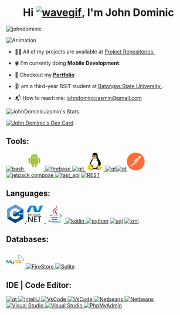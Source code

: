 

<h1 align="center">Hi <a href="https://emoji.gg/emoji/wavegif_1860"><img src="https://emoji.gg/assets/emoji/wavegif_1860.gif" width="64px" height="64px" alt="wavegif"></a>, I'm John Dominic</h1>

<p align="left"> <img src="https://komarev.com/ghpvc/?username=johndominic&label=Profile%20views&color=0e75b6&style=flat" alt="johndominic" /> </p>

![Animation](https://github.com/JohnDominicJasmin/JohnDominicJasmin/blob/main/YTYL0J6.gif)

- 👨‍💻 All of my projects are available at <a href="https://github.com/JohnDominicJasmin?tab=repositories">Project Repositories.</a>

- 🍀 I'm currently doing <strong>Mobile Development</strong>.

- 👨‍ Checkout my <a href = "https://john-dominic.netlify.app/" /> <b>Portfolio</b> </a>

- 👨‍I am a third-year BSIT student at <a href = "https://batstate-u.edu.ph/campuses/malvar/" /> Batangas State University </a>.

- 📬 How to reach me: <a href ="https://mail.google.com/mail/"> johndominicjasmin@gmail.com</a>

![JohnDominicJasmin's Stats](https://github-readme-stats.vercel.app/api?username=JohnDominicJasmin&theme=gruvbox&show_icons=true&hide_border=false&count_private=true)

<a href="https://app.daily.dev/johndominic"><img src="https://api.daily.dev/devcards/c4127bbd29774a229e662543e16d5eb6.png?r=sdx" width="330" alt="John Dominic's Dev Card"/></a>

<!-- <h3 align="left">Languages and Tools:</h3> -->
<p align="left"> 


<!-- 










 -->

</p>

<p align="left"> 


 

<h2 align="left">Tools:</h2>
  
 <a href="https://www.gnu.org/software/bash/" target="_blank"> <img src="https://cdn.icon-icons.com/icons2/350/PNG/512/bash_36261.png" alt="bash" width="50" height="50"/> </a><a href="https://developer.android.com" target="_blank">
<img src="https://raw.githubusercontent.com/devicons/devicon/master/icons/android/android-original-wordmark.svg" alt="android" width="50" height="50"/> </a> <a href="https://firebase.google.com/" target="_blank"> <img src="https://www.vectorlogo.zone/logos/firebase/firebase-icon.svg" alt="firebase" width="50" height="50"/> </a><a href="https://git-scm.com/" target="_blank"> <img src="https://www.vectorlogo.zone/logos/git-scm/git-scm-icon.svg" alt="git" width="50" height="50"/> </a> <a href="https://www.linux.org/" target="_blank"> <img src="https://raw.githubusercontent.com/devicons/devicon/master/icons/linux/linux-original.svg" alt="linux" width="50" height="50"/> </a> 
<a href="https://gradle.org/" target="_blank"> <img src="https://iconape.com/wp-content/files/vf/348927/png/gradle-logo.png" alt="qt" width="50" height="50"/></a><a href="https://www.figma.com/" target="_blank"><img src="https://cdn.iconscout.com/icon/free/png-256/figma-2296071-1912030.png" alt="qt" width="50" height="50"/></a><a href="https://www.postman.com/" target="_blank"><img src="https://raw.githubusercontent.com/JohnDominicJasmin/JohnDominicJasmin/06e127fdf5196f1604e00b494c6ea93bc8c128b7/postman-icon.svg" alt="postman" width="50" height="50"/></a>
<a href="https://developer.android.com/jetpack/compose?gclsrc=ds&gclsrc=ds" target="_blank"><img
src = "https://3.bp.blogspot.com/-VVp3WvJvl84/X0Vu6EjYqDI/AAAAAAAAPjU/ZOMKiUlgfg8ok8DY8Hc-ocOvGdB0z86AgCLcBGAsYHQ/s1600/jetpack%2Bcompose%2Bicon_RGB.png" alt = "jetpack compose" width = "50" height = "50"/></a><a href = "https://fastapi.tiangolo.com/" target = "_blank"> <img src = "https://cdn.worldvectorlogo.com/logos/fastapi.svg" alt = "fast_api" width = "50" height = "50"/></a>      <a href="https://www.redhat.com/en/topics/api/what-is-a-rest-api" target="_blank"> <img src="https://okli.in/wp-content/uploads/2021/04/resticon-removebg-preview.png" alt="REST" width="50" height="50"/> </a>


 
 <h2 align="left">Languages:</h2>

 <a href="https://www.w3schools.com/cpp/" target="_blank"> <img src="https://raw.githubusercontent.com/devicons/devicon/master/icons/cplusplus/cplusplus-original.svg" alt="cplusplus" width="50" height="50"/> </a> <a href="https://dotnet.microsoft.com/" target="_blank"> <img src="https://raw.githubusercontent.com/devicons/devicon/master/icons/dot-net/dot-net-original-wordmark.svg" alt="dotnet" width="50" height="50"/> </a> <a href="https://www.java.com" target="_blank"> <img src="https://raw.githubusercontent.com/devicons/devicon/master/icons/java/java-original.svg" alt="java" width="50" height="50"/> </a> <a href="https://kotlinlang.org" target="_blank"> <img src="https://www.vectorlogo.zone/logos/kotlinlang/kotlinlang-icon.svg" alt="kotlin" width="50" height="50"/> </a> <a href = "https://www.python.org/" target = "_blank"> <img src = "https://cdn3.iconfinder.com/data/icons/logos-and-brands-adobe/512/267_Python-512.png" alt = "python" width = "50" height = "50"/></a> <a href = "https://www.w3schools.com/sql/" target = "_blank"> <img src = "https://icons-for-free.com/download-icon-file+sql+icon-1320183612970878250_512.png" alt = "sql" width = "50" height = "50"/></a>
 <a href = "https://www.w3schools.com/xml/xml_whatis.asp" target = "_blank"> <img src = "https://icons-for-free.com/iconfiles/png/512/file+xml+icon-1320183613266774856.png" alt = "xml" width = "50" height = "50"/></a>




  <h2 align="left">Databases:</h2>

   <a href="https://www.mysql.com/" target="_blank"> <img src="https://raw.githubusercontent.com/devicons/devicon/master/icons/mysql/mysql-original-wordmark.svg" alt="mysql" width="50" height="50"/> </a><a href="https://firebase.google.com/docs/firestore" target="_blank"> <img src="https://seeklogo.com/images/F/firestore-logo-3828671CC5-seeklogo.com.png" alt="FireStore" width="50" height="50"/> </a><a href="https://www.sqlite.org/index.html" target="_blank"> <img src="https://upload.wikimedia.org/wikipedia/commons/thumb/9/97/Sqlite-square-icon.svg/1200px-Sqlite-square-icon.svg.png" alt="Sqlite" width="50" height="50"/> </a>

<h2 align="left">IDE | Code Editor:</h2>
<a href="https://www.qt.io/" target="_blank"> <img src="https://upload.wikimedia.org/wikipedia/commons/0/0b/Qt_logo_2016.svg" alt="qt" width="50" height="50"/> </a>
   <a href="https://www.jetbrains.com/idea/" target="_blank"> <img src="https://upload.wikimedia.org/wikipedia/commons/thumb/9/9c/IntelliJ_IDEA_Icon.svg/1024px-IntelliJ_IDEA_Icon.svg.png" alt="IntelliJ" width="50" height="50"/> </a> <a href="https://code.visualstudio.com/" target="_blank"> <img src="https://upload.wikimedia.org/wikipedia/commons/thumb/9/9a/Visual_Studio_Code_1.35_icon.svg/2048px-Visual_Studio_Code_1.35_icon.svg.png" alt="VsCode" width="50" height="50"/> </a><a href="https://www.jetbrains.com/datagrip/" target="_blank"> <img src="https://cdn.freebiesupply.com/logos/large/2x/datagrip-icon-logo-svg-vector.svg" alt="VsCode" width="50" height="50"/> </a><a href="https://netbeans.apache.org/" target="_blank"> <img src="https://upload.wikimedia.org/wikipedia/commons/thumb/9/98/Apache_NetBeans_Logo.svg/1776px-Apache_NetBeans_Logo.svg.png" alt="Netbeans" width="50" height="50"/> </a><a href="https://developer.android.com/studio" target="_blank"> <img src="https://2.bp.blogspot.com/-tzm1twY_ENM/XlCRuI0ZkRI/AAAAAAAAOso/BmNOUANXWxwc5vwslNw3WpjrDlgs9PuwQCLcBGAsYHQ/s1600/pasted%2Bimage%2B0.png" alt="Netbeans" width="50" height="50"/> </a>
   <a href="https://visualstudio.microsoft.com/" target="_blank"> <img src="https://icons-for-free.com/iconfiles/png/512/2015+microsoft+visualstudio+icon-1320192290698095218.png" alt="Visual Studio" width="50" height="50"/> </a>
     <a href="https://www.mysql.com/products/workbench/" target="_blank"> <img src="https://dashboard.snapcraft.io/site_media/appmedia/2020/04/mysql-workbench.png" alt="Visual Studio" width="50" height="50"/> </a>
          <a href="https://www.phpmyadmin.net/" target="_blank"> <img src="https://upload.wikimedia.org/wikipedia/commons/thumb/2/2f/PhpMyAdmin_logo_2010_hidef.svg/640px-PhpMyAdmin_logo_2010_hidef.svg.png" alt="PhpMyAdmin" width="50" height="50"/> </a>
 



</p>
